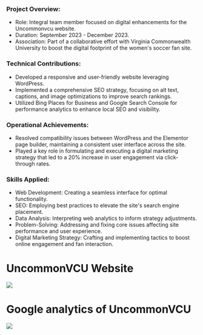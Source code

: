 ### **Project Overview**:
* Role: Integral team member focused on digital enhancements for the Uncommonvcu website.
* Duration: September 2023 - December 2023.
* Association: Part of a collaborative effort with Virginia Commonwealth University to boost the digital footprint of the women's soccer fan site.

### **Technical Contributions**:
* Developed a responsive and user-friendly website leveraging WordPress.
* Implemented a comprehensive SEO strategy, focusing on alt text, captions, and image optimizations to improve search rankings.
* Utilized Bing Places for Business and Google Search Console for performance analytics to enhance local SEO and visibility.

### **Operational Achievements**:
* Resolved compatibility issues between WordPress and the Elementor page builder, maintaining a consistent user interface across the site.
* Played a key role in formulating and executing a digital marketing strategy that led to a 20% increase in user engagement via click-through rates.

### **Skills Applied**:

* Web Development: Creating a seamless interface for optimal functionality.
* SEO: Employing best practices to elevate the site's search engine placement.
* Data Analysis: Interpreting web analytics to inform strategy adjustments.
* Problem-Solving: Addressing and fixing core issues affecting site performance and user experience.
* Digital Marketing Strategy: Crafting and implementing tactics to boost online engagement and fan interaction.

# UncommonVCU Website
![](Uncommonvcu_Website.png)

# Google analytics of UncommonVCU
![](Google_console.png)

